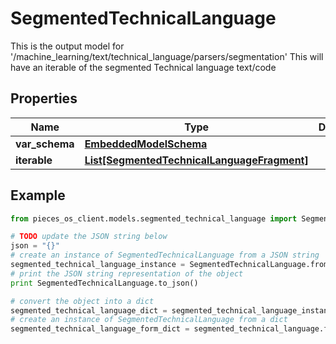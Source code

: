 # SegmentedTechnicalLanguage

This is the output model for '/machine_learning/text/technical_language/parsers/segmentation'  This will have an iterable of the segmented Technical language text/code

## Properties

Name | Type | Description | Notes
------------ | ------------- | ------------- | -------------
**var_schema** | [**EmbeddedModelSchema**](EmbeddedModelSchema) |  | [optional] 
**iterable** | [**List[SegmentedTechnicalLanguageFragment]**](SegmentedTechnicalLanguageFragment) |  | 

## Example

```python
from pieces_os_client.models.segmented_technical_language import SegmentedTechnicalLanguage

# TODO update the JSON string below
json = "{}"
# create an instance of SegmentedTechnicalLanguage from a JSON string
segmented_technical_language_instance = SegmentedTechnicalLanguage.from_json(json)
# print the JSON string representation of the object
print SegmentedTechnicalLanguage.to_json()

# convert the object into a dict
segmented_technical_language_dict = segmented_technical_language_instance.to_dict()
# create an instance of SegmentedTechnicalLanguage from a dict
segmented_technical_language_form_dict = segmented_technical_language.from_dict(segmented_technical_language_dict)
```



